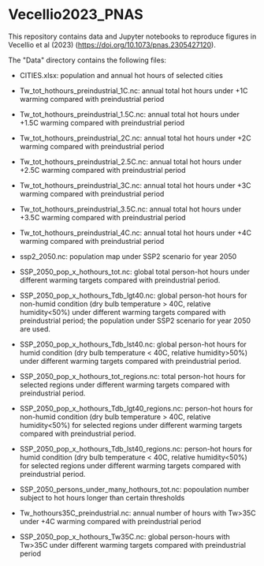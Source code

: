 # Vecellio2023_PNAS
This repository contains data and Jupyter notebooks to reproduce figures in  Vecellio et al (2023) (https://doi.org/10.1073/pnas.2305427120).

The "Data" directory contains the following files:
- CITIES.xlsx: population and annual hot hours of selected cities
- Tw_tot_hothours_preindustrial_1C.nc: annual total hot hours under +1C warming compared with preindustrial period
- Tw_tot_hothours_preindustrial_1.5C.nc: annual total hot hours under +1.5C warming compared with preindustrial period
- Tw_tot_hothours_preindustrial_2C.nc: annual total hot hours under +2C warming compared with preindustrial period
- Tw_tot_hothours_preindustrial_2.5C.nc: annual total hot hours under +2.5C warming compared with preindustrial period
- Tw_tot_hothours_preindustrial_3C.nc: annual total hot hours under +3C warming compared with preindustrial period
- Tw_tot_hothours_preindustrial_3.5C.nc: annual total hot hours under +3.5C warming compared with preindustrial period
- Tw_tot_hothours_preindustrial_4C.nc: annual total hot hours under +4C warming compared with preindustrial period

- ssp2_2050.nc: population map under SSP2 scenario for year 2050
- SSP_2050_pop_x_hothours_tot.nc: global total person-hot hours under different warming targets compared with preindustrial period.
- SSP_2050_pop_x_hothours_Tdb_lgt40.nc: global person-hot hours for non-humid condition (dry bulb temperature > 40C, relative humidity<50%) under different warming targets compared with preindustrial period; the population under SSP2 scenario for year 2050 are used.
- SSP_2050_pop_x_hothours_Tdb_lst40.nc: global person-hot hours for humid condition (dry bulb temperature < 40C, relative humidity>50%) under different warming targets compared with preindustrial period.

- SSP_2050_pop_x_hothours_tot_regions.nc: total person-hot hours for selected regions under different warming targets compared with preindustrial period.
- SSP_2050_pop_x_hothours_Tdb_lgt40_regions.nc: person-hot hours for non-humid condition (dry bulb temperature > 40C, relative humidity<50%) for selected regions under different warming targets compared with preindustrial period.
- SSP_2050_pop_x_hothours_Tdb_lst40_regions.nc: person-hot hours for humid condition (dry bulb temperature < 40C, relative humidity<50%) for selected regions under different warming targets compared with preindustrial period.


- SSP_2050_persons_under_many_hothours_tot.nc: popoulation number subject to hot hours longer than certain thresholds
- Tw_hothours35C_preindustrial.nc: annual number of hours with Tw>35C under +4C warming compared with preindustrial period
- SSP_2050_pop_x_hothours_Tw35C.nc: global person-hours with Tw>35C under different warming targets compared with preindustrial period 
